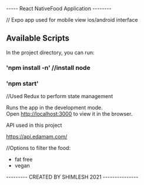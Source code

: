 ----- React NativeFood Application  --------

//  Expo app used for mobile view ios/android interface


## Available Scripts

In the project directory, you can run:

### 'npm install -n'  //install node

### 'npm start'

//Used Redux to perform state management

Runs the app in the development mode.<br />
Open [http://localhost:3000](http://localhost:3000) to view it in the browser.

API used in this project

https://api.edamam.com/

//Options to filter the food:

- fat free
- vegan


--------- CREATED BY SHIMLESH 2021 ---------------


